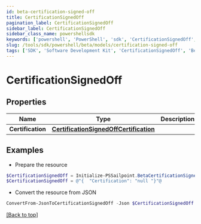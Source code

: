 ```yaml
---
id: beta-certification-signed-off
title: CertificationSignedOff
pagination_label: CertificationSignedOff
sidebar_label: CertificationSignedOff
sidebar_class_name: powershellsdk
keywords: ['powershell', 'PowerShell', 'sdk', 'CertificationSignedOff', 'BetaCertificationSignedOff'] 
slug: /tools/sdk/powershell/beta/models/certification-signed-off
tags: ['SDK', 'Software Development Kit', 'CertificationSignedOff', 'BetaCertificationSignedOff']
---
```



# CertificationSignedOff

## Properties

Name | Type | Description | Notes
------------ | ------------- | ------------- | -------------
**Certification** | [**CertificationSignedOffCertification**](certification-signed-off-certification) |  | [required]

## Examples

- Prepare the resource
```powershell
$CertificationSignedOff = Initialize-PSSailpoint.BetaCertificationSignedOff  -Certification null
$CertificationSignedOff = @"{  "Certification": "null "}"@
```

- Convert the resource from JSON
```powershell
ConvertFrom-JsonToCertificationSignedOff -Json $CertificationSignedOff
```


[[Back to top]](#) 

